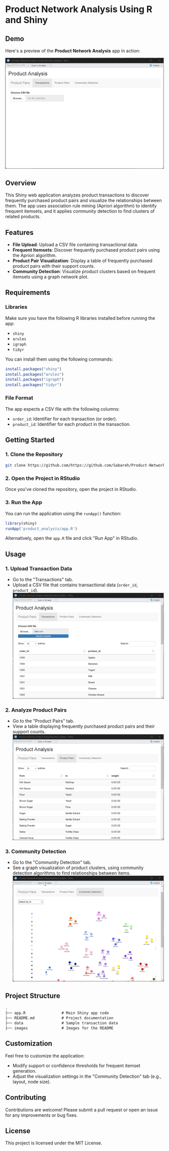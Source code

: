 # **Product Network Analysis Using R and Shiny**

## Demo

Here's a preview of the **Product Network Analysis** app in action:

![Product Analysis Demo](images/home.png)

## **Overview**

This Shiny web application analyzes product transactions to discover frequently purchased product pairs and visualize the relationships between them. The app uses association rule mining (Apriori algorithm) to identify frequent itemsets, and it applies community detection to find clusters of related products.

## **Features**

- **File Upload**: Upload a CSV file containing transactional data.
- **Frequent Itemsets**: Discover frequently purchased product pairs using the Apriori algorithm.
- **Product Pair Visualization**: Display a table of frequently purchased product pairs with their support counts.
- **Community Detection**: Visualize product clusters based on frequent itemsets using a graph network plot.

## **Requirements**

### **Libraries**
Make sure you have the following R libraries installed before running the app:
- `shiny`
- `arules`
- `igraph`
- `tidyr`
  
You can install them using the following commands:
```r
install.packages("shiny")
install.packages("arules")
install.packages("igraph")
install.packages("tidyr")
```

### **File Format**
The app expects a CSV file with the following columns:
- `order_id`: Identifier for each transaction (or order).
- `product_id`: Identifier for each product in the transaction.

## **Getting Started**

### **1. Clone the Repository**

```bash
git clone https://github.com/https://github.com/Sabareh/Product-Network-Analysis-Using-R.git
```

### **2. Open the Project in RStudio**
Once you've cloned the repository, open the project in RStudio.

### **3. Run the App**
You can run the application using the `runApp()` function:

```r
library(shiny)
runApp('product_analysis/app.R')
```

Alternatively, open the `app.R` file and click "Run App" in RStudio.

## **Usage**

### **1. Upload Transaction Data**
- Go to the "Transactions" tab.
- Upload a CSV file that contains transactional data (`order_id`, `product_id`).
![Product Analysis Demo](images/transactions.png)

### **2. Analyze Product Pairs**
- Go to the "Product Pairs" tab.
- View a table displaying frequently purchased product pairs and their support counts.
![Product Analysis Demo](images/product_pairs.png)

### **3. Community Detection**
- Go to the "Community Detection" tab.
- See a graph visualization of product clusters, using community detection algorithms to find relationships between items.
![Product Analysis Demo](images/community_detection.png)

## **Project Structure**

```plaintext
.
├── app.R                # Main Shiny app code
├── README.md            # Project documentation
├── data                 # Sample transaction data
├── images               # Images for the README
```

## **Customization**

Feel free to customize the application:
- Modify support or confidence thresholds for frequent itemset generation.
- Adjust the visualization settings in the "Community Detection" tab (e.g., layout, node size).

## **Contributing**

Contributions are welcome! Please submit a pull request or open an issue for any improvements or bug fixes.

## **License**

This project is licensed under the MIT License.
